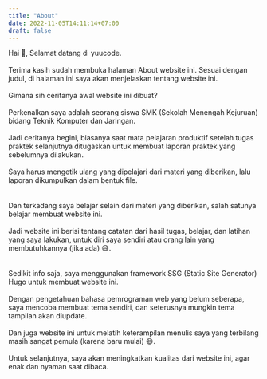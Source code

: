 ```yaml
---
title: "About"
date: 2022-11-05T14:11:14+07:00
draft: false
---
```


Hai :wave:, Selamat datang di yuucode.\
\
Terima kasih sudah membuka halaman About website ini. Sesuai dengan judul, di halaman ini saya akan menjelaskan tentang website ini.\
\
Gimana sih ceritanya awal website ini dibuat?\
\
Perkenalkan saya adalah seorang siswa SMK (Sekolah Menengah Kejuruan) bidang Teknik Komputer dan Jaringan.\
\
Jadi ceritanya begini, biasanya saat mata pelajaran produktif setelah tugas praktek selanjutnya ditugaskan untuk membuat laporan praktek yang sebelumnya dilakukan.\
\
Saya harus mengetik ulang yang dipelajari dari materi yang diberikan, lalu laporan dikumpulkan dalam bentuk file.\
\
\
Dan terkadang saya belajar selain dari materi yang diberikan, salah satunya belajar membuat website ini.\
\
Jadi website ini berisi tentang catatan dari hasil tugas, belajar, dan latihan yang saya lakukan, untuk diri saya sendiri atau orang lain yang membutuhkannya (jika ada) :sweat_smile:.\
\
\
Sedikit info saja, saya menggunakan framework SSG (Static Site Generator) Hugo untuk membuat website ini.\
\
Dengan pengetahuan bahasa pemrograman web yang belum seberapa, saya mencoba membuat tema sendiri, dan seterusnya mungkin tema tampilan akan diupdate.\
\
Dan juga website ini untuk melatih keterampilan menulis saya yang terbilang masih sangat pemula (karena baru mulai) :smile:.\
\
Untuk selanjutnya, saya akan meningkatkan kualitas dari website ini, agar enak dan nyaman saat dibaca.